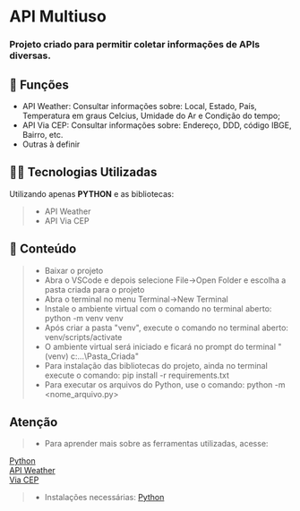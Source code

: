 <h1>API Multiuso</h1>

<h3>Projeto criado para permitir coletar informações de APIs diversas.</h3>

## 🔧 Funções

- API Weather: Consultar informações sobre: Local, Estado, País, Temperatura em graus Celcius, Umidade do Ar e Condição do tempo;
- API Via CEP: Consultar informações sobre: Endereço, DDD, código IBGE, Bairro, etc.
- Outras à definir

## 👨‍💻 Tecnologias Utilizadas

Utilizando apenas **PYTHON** e as bibliotecas:
> - API Weather
> - API Via CEP

## 📜 Conteúdo

> - Baixar o projeto
> - Abra o VSCode e depois selecione File->Open Folder e escolha a pasta criada para o projeto
> - Abra o terminal no menu Terminal->New Terminal
> - Instale o ambiente virtual com o comando no terminal aberto: python -m venv venv
> - Após criar a pasta "venv", execute o comando no terminal aberto: venv/scripts/activate
> - O ambiente virtual será iniciado e ficará no prompt do terminal "(venv) c:\...\Pasta_Criada"
> - Para instalação das bibliotecas do projeto, ainda no terminal execute o comando: pip install -r requirements.txt
> - Para executar os arquivos do Python, use o comando: python -m <nome_arquivo.py>

## Atenção ##

> - Para aprender mais sobre as ferramentas utilizadas, acesse:

<a href = "https://docs.python.org/3/">Python</a></br>
<a href = "https://www.weatherapi.com/">API Weather</a></br>
<a href = "https://viacep.com.br/">Via CEP</a></br>

> - Instalações necessárias:
<a href = "https://www.python.org/downloads/">Python</a>